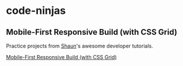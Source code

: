 # code-ninjas

## Mobile-First Responsive Build (with CSS Grid)

Practice projects from [Shaun](https://github.com/iamshaunjp)'s awesome developer tutorials.

[Mobile-First Responsive Build (with CSS Grid)](https://www.youtube.com/playlist?list=PL4cUxeGkcC9hH1tAjyUPZPjbj-7s200a4)
